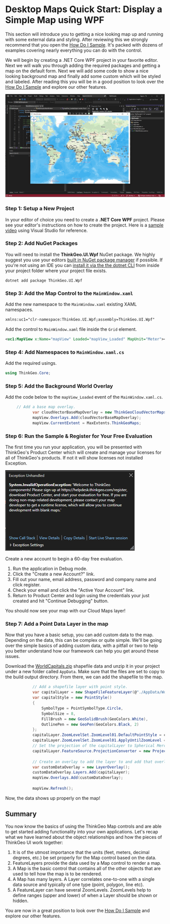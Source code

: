 # Desktop Maps Quick Start: Display a Simple Map using WPF


This section will introduce you to getting a nice looking map up and running with some external data and styling.  After reviewing this we strongly recommend that you open the [How Do I Sample](https://gitlab.com/thinkgeo/public/thinkgeo-desktop-maps/-/tree/master/samples/wpf/HowDoISample).  It's packed with dozens of examples covering nearly everything you can do with the control.

We will begin by creating a .NET Core WPF project in your favorite editor.  Next we will walk you through adding the required packages and getting a map on the default form.  Next we will add some code to show a nice looking background map and finally add some custom which will be styled and labeled.  After reading this you will be in a good position to look over the [How Do I Sample](https://gitlab.com/thinkgeo/public/thinkgeo-desktop-maps/-/tree/master/samples/wpf/HowDoISample) and explore our other features.

![alt text](./assets/QuickStart_ShapeFile_PointStyle_ScreenShot.png "Simple Map")

### Step 1: Setup a New Project

  In your editor of choice you need to create a **.NET Core WPF** project.  Please see your editor's instructions on how to create the project.  Here is a [sample video](https://channel9.msdn.com/Series/Desktop-and-NET-Core-101/Create-your-first-WPF-app-on-NET-Core) using Visual Studio for reference.  

### Step 2: Add NuGet Packages

You will need to install the **ThinkGeo.UI.Wpf** NuGet package.  We highly suggest you use your editors [built in NuGet package manager](https://docs.microsoft.com/en-us/nuget/quickstart/install-and-use-a-package-in-visual-studio) if possible.  If you're not using an IDE you can [install it via the the dotnet CLI](https://docs.microsoft.com/en-us/nuget/consume-packages/install-use-packages-dotnet-cli) from inside your project folder where your project file exists.

```shell
dotnet add package ThinkGeo.UI.Wpf
```

### Step 3: Add the Map Control to the `MainWindow.xaml`

Add the new namespace to the `MainWindow.xaml` existing XAML namespaces.

```xml
xmlns:uc1="clr-namespace:ThinkGeo.UI.Wpf;assembly=ThinkGeo.UI.Wpf"
```

Add the control to `MainWindow.xaml` file inside the `Grid` element.

```xml
<uc1:MapView x:Name="mapView" Loaded="mapView_Loaded" MapUnit="Meter"></uc1:MapView>
```

### Step 4: Add Namespaces to `MainWindow.xaml.cs`

Add the required usings.

```csharp
using ThinkGeo.Core;
```

### Step 5: Add the Background World Overlay

Add the code below to the `mapView_Loaded` event of the `MainWindow.xaml.cs`.

```csharp
     // Add a base map overlay.
            var cloudVectorBaseMapOverlay = new ThinkGeoCloudVectorMapsOverlay("USlbIyO5uIMja2y0qoM21RRM6NBXUad4hjK3NBD6pD0~", "f6OJsvCDDzmccnevX55nL7nXpPDXXKANe5cN6czVjCH0s8jhpCH-2A~~", ThinkGeoCloudVectorMapsMapType.Light);
            mapView.Overlays.Add(cloudVectorBaseMapOverlay);
            mapView.CurrentExtent = MaxExtents.ThinkGeoMaps;
```

### Step 6: Run the Sample & Register for Your Free Evaluation

The first time you run your application, you will be presented with ThinkGeo's Product Center which will create and manage your licenses for all of ThinkGeo's products.
If not it will show licenses not installed Exception.

![alt text](./assets/LicenseNotInstalledException.png "Registration Exception")

Create a new account to begin a 60-day free evaluation.

1. Run the application in Debug mode.
1. Click the "Create a new Account?" link.
1. Fill out your name, email address, password and company name and click register.
1. Check your email and click the "Active Your Account" link.
1. Return to Product Center and login using the credentials your just created and hit "Continue Debugging" button.

You should now see your map with our Cloud Maps layer!

### Step 7: Add a Point Data Layer in the map

Now that you have a basic setup, you can add custom data to the map. Depending on the data, this can be complex or quite simple. We'll be going over the simple basics of adding custom data, with a pitfall or two to help you better understand how our framework can help you get around these issues.

Download the [WorldCapitals.zip](https://gitlab.com/thinkgeo/public/thinkgeo-desktop-maps/-/tree/master/assets/WorldCapitals.zip) shapefile data and unzip it in your project under a new folder called `AppData`. Make sure that the files are set to copy to the build output directory. From there, we can add the shapefile to the map.

```csharp
            // Add a shapefile layer with point style.
            var capitalLayer = new ShapeFileFeatureLayer(@"./AppData/WorldCapitals.shp");
            var capitalStyle = new PointStyle()
            {
                SymbolType = PointSymbolType.Circle,
                SymbolSize = 8,
                FillBrush = new GeoSolidBrush(GeoColors.White),
                OutlinePen = new GeoPen(GeoColors.Black, 2)
            };
            capitalLayer.ZoomLevelSet.ZoomLevel01.DefaultPointStyle = capitalStyle;
            capitalLayer.ZoomLevelSet.ZoomLevel01.ApplyUntilZoomLevel = ApplyUntilZoomLevel.Level20;
            // Set the projection of the capitalLayer to Spherical Mercator
            capitalLayer.FeatureSource.ProjectionConverter = new ProjectionConverter(4326, 3857);

            // Create an overlay to add the layer to and add that overlay to the map.
            var customDataOverlay = new LayerOverlay();
            customDataOverlay.Layers.Add(capitalLayer);
            mapView.Overlays.Add(customDataOverlay);
            
            mapView.Refresh(); 
```
Now, the data shows up properly on the map!

## Summary

You now know the basics of using the ThinkGeo Map controls and are able to get started adding functionality into your own applications. Let's recap what we have learned about the object relationships and how the pieces of ThinkGeo UI work together:

1. It is of the utmost importance that the units (feet, meters, decimal degrees, etc.) be set properly for the Map control based on the data.
1. FeatureLayers provide the data used by a Map control to render a map.
1. A Map is the basic control that contains all of the other objects that are used to tell how the map is to be rendered.
1. A Map has many layers. A Layer correlates one-to-one with a single data source and typically of one type (point, polygon, line etc).
1. A FeatureLayer can have several ZoomLevels. ZoomLevels help to define ranges (upper and lower) of when a Layer should be shown or hidden.

You are now in a great position to look over the [How Do I Sample](https://gitlab.com/thinkgeo/public/thinkgeo-desktop-maps/-/tree/master/samples/wpf/HowDoISample) and explore our other features.
